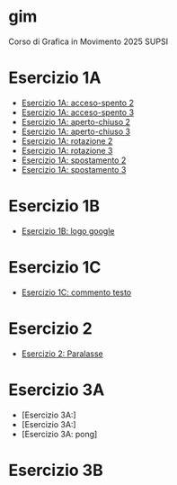 # gim
Corso di Grafica in Movimento 2025 SUPSI

# Esercizio 1A
- [Esercizio 1A: acceso-spento 2](https://allegradr.github.io/gim/esercizio_1/esercizio_1A/acceso_spento_2.html)
- [Esercizio 1A: acceso-spento 3](https://allegradr.github.io/gim/esercizio_1/esercizio_1A/acceso_spento_3.html)
- [Esercizio 1A: aperto-chiuso 2](https://allegradr.github.io/gim/esercizio_1/esercizio_1A/aperto_chiuso_2.html)
- [Esercizio 1A: aperto-chiuso 3](https://allegradr.github.io/gim/esercizio_1/esercizio_1A/aperto_chiuso_3.html)
- [Esercizio 1A: rotazione 2](https://allegradr.github.io/gim/esercizio_1/esercizio_1A/rotazione_2.html)
- [Esercizio 1A: rotazione 3](https://allegradr.github.io/gim/esercizio_1/esercizio_1A/rotazione_3.html)
- [Esercizio 1A: spostamento 2](https://allegradr.github.io/gim/esercizio_1/esercizio_1A/spostamento_2.html)
- [Esercizio 1A: spostamento 3](https://allegradr.github.io/gim/esercizio_1/esercizio_1A/spostamento_3.html)

# Esercizio 1B
- [Esercizio 1B: logo google](https://allegradr.github.io/gim/esercizio_1/esercizio_1B/index.html)

# Esercizio 1C
- [Esercizio 1C: commento testo](https://allegradr.github.io/gim/esercizio_1/esercizio_1C/)

# Esercizio 2
- [Esercizio 2: Paralasse](https://allegradr.github.io/gim/esercizio_2/index.html)

# Esercizio 3A
- [Esercizio 3A:]
- [Esercizio 3A:]
- [Esercizio 3A: pong]

# Esercizio 3B 







